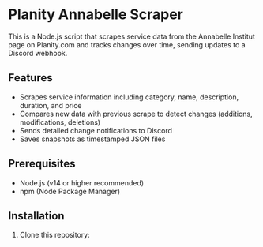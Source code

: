 # Planity Annabelle Scraper

This is a Node.js script that scrapes service data from the Annabelle Institut page on Planity.com and tracks changes over time, sending updates to a Discord webhook.

## Features
- Scrapes service information including category, name, description, duration, and price
- Compares new data with previous scrape to detect changes (additions, modifications, deletions)
- Sends detailed change notifications to Discord
- Saves snapshots as timestamped JSON files

## Prerequisites
- Node.js (v14 or higher recommended)
- npm (Node Package Manager)

## Installation
1. Clone this repository: